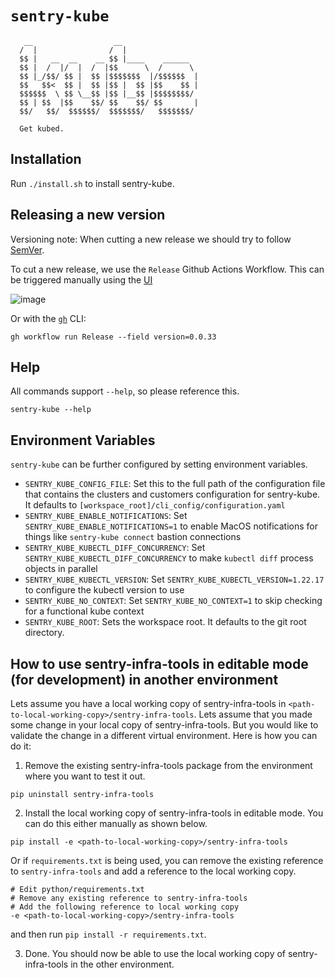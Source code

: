 # `sentry-kube`

```
   __                  __
  /  |                /  |
  $$ |   __  __    __ $$ |____    ______
  $$ |  /  |/  |  /  |$$      \  /      \
  $$ |_/$$/ $$ |  $$ |$$$$$$$  |/$$$$$$  |
  $$   $$<  $$ |  $$ |$$ |  $$ |$$    $$ |
  $$$$$$  \ $$ \__$$ |$$ |__$$ |$$$$$$$$/
  $$ | $$  |$$    $$/ $$    $$/ $$       |
  $$/   $$/  $$$$$$/  $$$$$$$/   $$$$$$$/

  Get kubed.
```

## Installation

Run `./install.sh` to install sentry-kube.

## Releasing a new version

Versioning note: When cutting a new release we should try to follow [SemVer](https://semver.org/).

To cut a new release, we use the `Release` Github Actions Workflow. This can be triggered manually using the [UI](https://github.com/getsentry/sentry-infra-tools/actions/workflows/release.yml)

![image](https://github.com/user-attachments/assets/96fc8c19-4855-4258-8565-c959317d9723)

Or with the [`gh`](https://cli.github.com) CLI:

```
gh workflow run Release --field version=0.0.33
```

## Help

All commands support `--help`, so please reference this.

```shell
sentry-kube --help
```

## Environment Variables

`sentry-kube` can be further configured by setting environment variables.

* `SENTRY_KUBE_CONFIG_FILE`: Set this to the full path of the configuration file that contains the clusters and customers configuration for sentry-kube. It defaults to `[workspace_root]/cli_config/configuration.yaml`
* `SENTRY_KUBE_ENABLE_NOTIFICATIONS`: Set `SENTRY_KUBE_ENABLE_NOTIFICATIONS=1` to enable MacOS notifications for things like `sentry-kube connect` bastion connections
* `SENTRY_KUBE_KUBECTL_DIFF_CONCURRENCY`: Set `SENTRY_KUBE_KUBECTL_DIFF_CONCURRENCY` to make `kubectl diff` process objects in parallel
* `SENTRY_KUBE_KUBECTL_VERSION`: Set `SENTRY_KUBE_KUBECTL_VERSION=1.22.17` to configure the kubectl version to use
* `SENTRY_KUBE_NO_CONTEXT`: Set `SENTRY_KUBE_NO_CONTEXT=1` to skip checking for a functional kube context
* `SENTRY_KUBE_ROOT`: Sets the workspace root. It defaults to the git root directory.

## How to use sentry-infra-tools in editable mode (for development) in another environment

Lets assume you have a local working copy of sentry-infra-tools in
`<path-to-local-working-copy>/sentry-infra-tools`. Lets assume that you made some change
in your local copy of sentry-infra-tools. But you would like to validate
the change in a different virtual environment. Here is how you can do it:

1. Remove the existing sentry-infra-tools package from the environment
   where you want to test it out.

```shell
pip uninstall sentry-infra-tools
```

2. Install the local working copy of sentry-infra-tools in editable mode. You can do this either manually as shown below.

```shell
pip install -e <path-to-local-working-copy>/sentry-infra-tools
```

Or if `requirements.txt` is being used, you can remove the existing reference to `sentry-infra-tools` and add a reference to the local working copy.

```shell
# Edit python/requirements.txt
# Remove any existing reference to sentry-infra-tools
# Add the following reference to local working copy
-e <path-to-local-working-copy>/sentry-infra-tools
```

and then run `pip install -r requirements.txt`.

3. Done. You should now be able to use the local working copy of sentry-infra-tools in the other environment.
